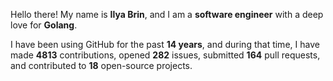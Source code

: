 Hello there! My name is **Ilya Brin**, and I am a **software engineer** with a deep love for **Golang**.

I have been using GitHub for the past **14 years**, and during that time, I have made **4813** contributions, opened **282** issues, submitted **164** pull requests, and contributed to **18** open-source projects.
